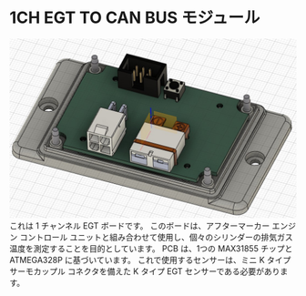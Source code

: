 # 1CH EGT TO CAN BUS モジュール

<img src="https://github.com/Yu-taguchi/1CH-EGT-to-CAN-BUS-MODULE/blob/main/TOP_PHOTO1.jpg" width="800">
これは 1 チャンネル EGT ボードです。
このボードは、アフターマーカー エンジン コントロール ユニットと組み合わせて使用​​し、個々のシリンダーの排気ガス温度を測定することを目的としています。
PCB は、1つの MAX31855 チップと ATMEGA328P に基づいています。
これで使用するセンサーは、ミニ K タイプ サーモカップル コネクタを備えた K タイプ EGT センサーである必要があります。
